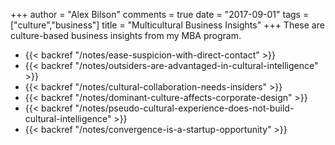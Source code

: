 +++
author = "Alex Bilson"
comments = true
date = "2017-09-01"
tags = ["culture","business"]
title = "Multicultural Business Insights"
+++
These are culture-based business insights from my MBA program.

- {{< backref "/notes/ease-suspicion-with-direct-contact" >}}
- {{< backref "/notes/outsiders-are-advantaged-in-cultural-intelligence" >}}
- {{< backref "/notes/cultural-collaboration-needs-insiders" >}}
- {{< backref "/notes/dominant-culture-affects-corporate-design" >}}
- {{< backref "/notes/pseudo-cultural-experience-does-not-build-cultural-intelligence" >}}
- {{< backref "/notes/convergence-is-a-startup-opportunity" >}}

